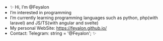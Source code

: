 - ✨ Hi, I’m @Feyalon
- I’m interested in programming
- I’m currently learning programming languages such as python, php(with laravel) and JS/TS(with angular and svelte)
- My personal WebSite: https://feyalon.github.io/
- Contact: Telegram: string = '@Feyalon'; ✨

<!---
Feyalon/Feyalon is a ✨ special ✨ repository because its `README.md` (this file) appears on your GitHub profile.
You can click the Preview link to take a look at your changes.
--->
